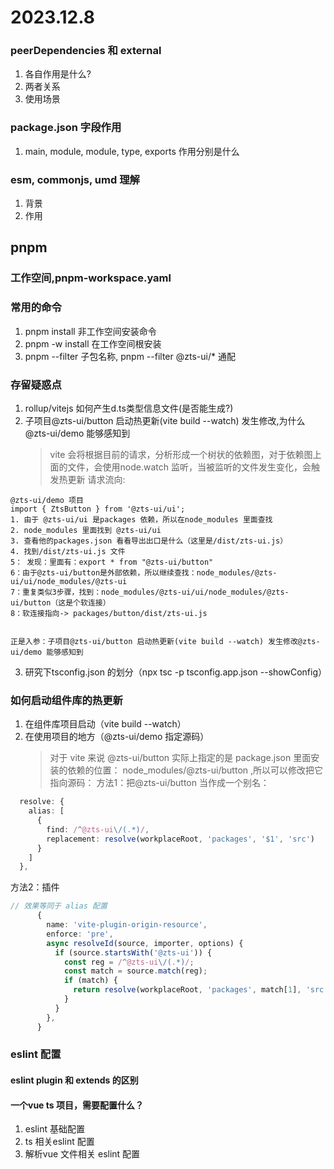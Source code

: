 # 2023.12.8

### peerDependencies 和 external

1. 各自作用是什么?
2. 两者关系
3. 使用场景

### package.json 字段作用

1. main, module, module, type, exports 作用分别是什么

### esm, commonjs, umd 理解

1. 背景
2. 作用

## pnpm

### 工作空间,pnpm-workspace.yaml

### 常用的命令

1. pnpm install 非工作空间安装命令
2. pnpm -w install 在工作空间根安装
3. pnpm --filter 子包名称, pnpm --filter @zts-ui/\* 通配

### 存留疑惑点

1. rollup/vitejs 如何产生d.ts类型信息文件(是否能生成?)
2. 子项目@zts-ui/button 启动热更新(vite build --watch) 发生修改,为什么@zts-ui/demo 能够感知到
   > vite 会将根据目前的请求，分析形成一个树状的依赖图，对于依赖图上面的文件，会使用node.watch 监听，当被监听的文件发生变化，会触发热更新
   > 请求流向:

```
@zts-ui/demo 项目
import { ZtsButton } from '@zts-ui/ui';
1. 由于 @zts-ui/ui 是packages 依赖，所以在node_modules 里面查找
2. node_modules 里面找到 @zts-ui/ui
3. 查看他的packages.json 看看导出出口是什么（这里是/dist/zts-ui.js）
4. 找到/dist/zts-ui.js 文件
5： 发现：里面有：export * from "@zts-ui/button"
6：由于@zts-ui/button是外部依赖，所以继续查找：node_modules/@zts-ui/ui/node_modules/@zts-ui
7：重复类似3步骤，找到：node_modules/@zts-ui/ui/node_modules/@zts-ui/button（这是个软连接）
8：软连接指向-> packages/button/dist/zts-ui.js


正是入参：子项目@zts-ui/button 启动热更新(vite build --watch) 发生修改@zts-ui/demo 能够感知到
```

3. 研究下tsconfig.json 的划分（npx tsc -p tsconfig.app.json --showConfig）

### 如何启动组件库的热更新

1. 在组件库项目启动（vite build --watch）
2. 在使用项目的地方（@zts-ui/demo 指定源码）
   > 对于 vite 来说 @zts-ui/button 实际上指定的是 package.json 里面安装的依赖的位置： node_modules/@zts-ui/button ,所以可以修改把它指向源码：
   > 方法1：把@zts-ui/button 当作成一个别名：

```ts
  resolve: {
    alias: [
      {
        find: /^@zts-ui\/(.*)/,
        replacement: resolve(workplaceRoot, 'packages', '$1', 'src')
      }
    ]
  },
```

方法2：插件

```ts
// 效果等同于 alias 配置
      {
        name: 'vite-plugin-origin-resource',
        enforce: 'pre',
        async resolveId(source, importer, options) {
          if (source.startsWith('@zts-ui')) {
            const reg = /^@zts-ui\/(.*)/;
            const match = source.match(reg);
            if (match) {
              return resolve(workplaceRoot, 'packages', match[1], 'src', 'index.ts');
            }
          }
        },
      }
```

### eslint 配置

#### eslint plugin 和 extends 的区别

#### 一个vue ts 项目，需要配置什么？

1. eslint 基础配置
2. ts 相关eslint 配置
3. 解析vue 文件相关 eslint 配置
